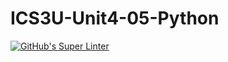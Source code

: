 # ICS3U-Unit4-05-Python

[![GitHub's Super Linter](https://github.com/Michael-Zagon/ICS3U-Unit4-05-Python/workflows/GitHub's%20Super%20Linter/badge.svg)](https://github.com/Michael-Zagon/ICS3U-Unit4-05-Python/actions)
